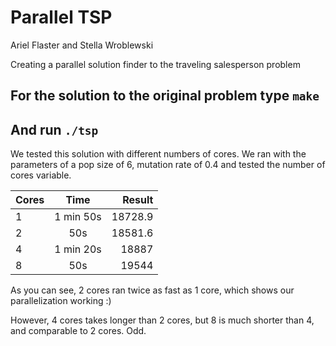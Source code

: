 # Parallel TSP

Ariel Flaster and Stella Wroblewski

Creating a parallel solution finder to the traveling salesperson problem


## For the solution to the original problem type `make`
## And run `./tsp`

We tested this solution with different numbers of cores. We ran with the parameters of a pop size of 6, mutation rate of 0.4 and tested the number of cores variable.

| Cores        | Time           | Result |
| ------------- |:-------------:|----------:|
| 1      | 1 min 50s | 18728.9 |
| 2      | 50s | 18581.6 |
| 4 | 1 min 20s | 18887 | 
| 8 | 50s | 19544 | 


As you can see, 2 cores ran twice as fast as 1 core, which shows our parallelization working :)

However, 4 cores takes longer than 2 cores, but 8 is much shorter than 4, and comparable to 2 cores. Odd.
